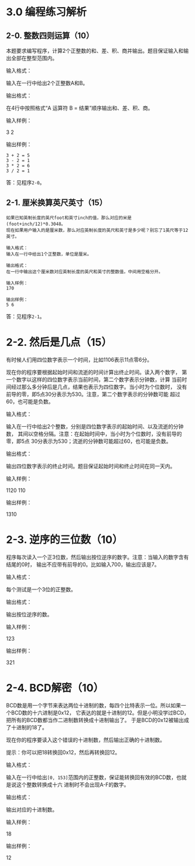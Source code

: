 # 3.0 编程练习解析

## 2-0. 整数四则运算（10）

本题要求编写程序，计算2个正整数的和、差、积、商并输出。题目保证输入和输出全部在整型范围内。

输入格式：

输入在一行中给出2个正整数A和B。

输出格式：

在4行中按照格式“A 运算符 B = 结果”顺序输出和、差、积、商。

输入样例：

3 2

输出样例：

```
3 + 2 = 5
3 - 2 = 1
3 * 2 = 6
3 / 2 = 1
```

答：见程序`2-0`。

## 2-1. 厘米换算英尺英寸（15）

```
如果已知英制长度的英尺foot和英寸inch的值，那么对应的米是(foot+inch/12)*0.3048。
现在如果用户输入的是厘米数，那么对应英制长度的英尺和英寸是多少呢？别忘了1英尺等于12英寸。

输入格式：
输入在一行中给出1个正整数，单位是厘米。

输出格式：
在一行中输出这个厘米数对应英制长度的英尺和英寸的整数值，中间用空格分开。

输入样例：
170

输出样例：
5 6
```

答：见程序`2-1`。

# 2-2. 然后是几点（15）

有时候人们用四位数字表示一个时间，比如1106表示11点零6分。

现在你的程序要根据起始时间和流逝的时间计算出终止时间。读入两个数字，
第一个数字以这样的四位数字表示当前时间，第二个数字表示分钟数，计算
当前时间经过那么多分钟后是几点，结果也表示为四位数字。当小时为个位数时，
没有前导的零，即5点30分表示为530。注意，第二个数字表示的分钟数可能
超过60，也可能是负数。

输入格式：

输入在一行中给出2个整数，分别是四位数字表示的起始时间、以及流逝的分钟数，
其间以空格分隔。注意：在起始时间中，当小时为个位数时，没有前导的零，即5点
30分表示为530；流逝的分钟数可能超过60，也可能是负数。

输出格式：

输出四位数字表示的终止时间。题目保证起始时间和终止时间在同一天内。

输入样例：

1120 110

输出样例：

1310

# 2-3. 逆序的三位数（10）

程序每次读入一个正3位数，然后输出按位逆序的数字。注意：当输入的数字含有结尾的0时，
输出不应带有前导的0。比如输入700，输出应该是7。

输入格式：

每个测试是一个3位的正整数。

输出格式：

输出按位逆序的数。

输入样例：

123

输出样例：

321

# 2-4. BCD解密（10）

BCD数是用一个字节来表达两位十进制的数，每四个比特表示一位。所以如果一个BCD数的十六进制是0x12，
它表达的就是十进制的12。但是小明没学过BCD，把所有的BCD数都当作二进制数转换成十进制输出了。
于是BCD的0x12被输出成了十进制的18了。

现在你的程序要读入这个错误的十进制数，然后输出正确的十进制数。

提示：你可以把18转换回0x12，然后再转换回12。

输入格式：

输入在一行中给出`[0, 153]`范围内的正整数，保证能转换回有效的BCD数，也就是说这个整数转换成十六
进制时不会出现A-F的数字。

输出格式：

输出对应的十进制数。

输入样例：

18

输出样例：

12

